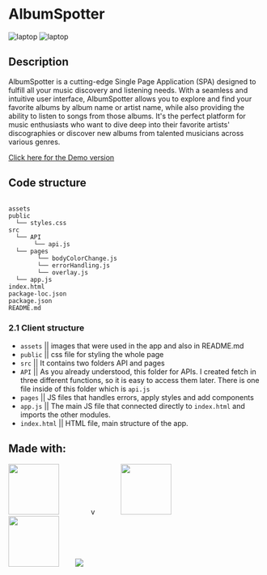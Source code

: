 # AlbumSpotter

![laptop](./assets/Web.png)
![laptop](./assets/mobile.png)

## Description

AlbumSpotter is a cutting-edge Single Page Application (SPA) designed to fulfill all your music discovery and listening needs. With a seamless and intuitive user interface, AlbumSpotter allows you to explore and find your favorite albums by album name or artist name, while also providing the ability to listen to songs from those albums. It's the perfect platform for music enthusiasts who want to dive deep into their favorite artists' discographies or discover new albums from talented musicians across various genres.

[Click here for the Demo version]([https://nurlanimamali95.github.io/APIproject/](https://nurlanimamali95.github.io/AlbumSpotter/))

## Code structure

```

assets
public
  └── styles.css
src
  └── API
       └── api.js
  └── pages
        └── bodyColorChange.js
        └── errorHandling.js
        └── overlay.js
  └── app.js
index.html
package-loc.json
package.json
README.md
```

### 2.1 Client structure

- `assets` || images that were used in the app and also in README.md
- `public` || css file for styling the whole page
- `src` || It contains two folders API and pages
- `API` || As you already understood, this folder for APIs. I created fetch in three different functions, so it is easy to access them later. There is one file inside of this folder which is `api.js`
- `pages` || JS files that handles errors, apply styles and add components
- `app.js` || The main JS file that connected directly to `index.html` and imports the other modules.
- `index.html` || HTML file, main structure of the app.

## Made with:

<img src="./assets/html-5.png" width="100" height="100">
&nbsp;&nbsp;&nbsp&nbsp;&nbsp;&nbsp&nbsp;&nbsp;&nbsp&nbsp;&nbsp;&nbsp&nbsp;&nbsp;&nbspv&nbsp;&nbsp;&nbsp&nbsp;&nbsp;&nbsp&nbsp;&nbsp;&nbsp&nbsp;&nbsp;&nbsp
<img src="./assets/css-3.png" width="100" height="100">&nbsp;&nbsp;&nbsp&nbsp;&nbsp;&nbsp&nbsp;&nbsp;&nbsp&nbsp;&nbsp;&nbsp&nbsp;&nbsp;&nbsp&nbsp;&nbsp;&nbsp&nbsp;&nbsp;&nbsp&nbsp;&nbsp;&nbsp&nbsp;&nbsp;
&nbsp;&nbsp;&nbsp&nbsp;&nbsp;&nbsp
<img src="./assets/js.png" width="100" height="100">
&nbsp;&nbsp;&nbsp&nbsp;&nbsp;&nbsp
<img src="./assets/spotifyAPI.png">
